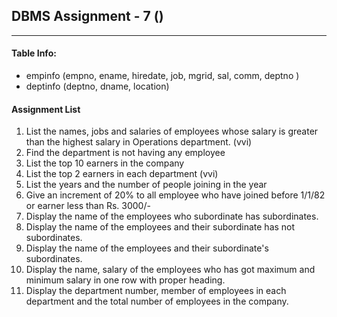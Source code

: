 ## DBMS Assignment - 7 ()
---

####  Table Info:
- empinfo (empno, ename, hiredate, job, mgrid, sal, comm, deptno )
- deptinfo (deptno, dname, location)

#### Assignment List
1. List the names, jobs and salaries of employees whose salary is greater than the highest salary in Operations department. (vvi)
2. Find the department is not having any employee
3. List the top 10 earners in the company
4. List the top 2 earners in each department (vvi)
5. List the years and the number of people joining in the year
6. Give an increment of 20% to all employee who have joined before 1/1/82 or earner less than Rs. 3000/-
7. Display the name of the employees who subordinate has subordinates.
8. Display the name of the employees and their subordinate has not subordinates.
9.  Display the name of the employees and their subordinate's subordinates.
10. Display the name, salary of the employees who has got maximum and minimum salary in one row with proper heading.
11. Display the department number, member of employees in each department and the total number of employees in the company.
